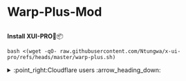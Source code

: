 # Warp-Plus-Mod
##

**Install XUI-PRO**:dvd::package:

```
bash <(wget -qO- raw.githubusercontent.com/Ntungwa/x-ui-pro/refs/heads/master/warp-plus.sh)
```

<details><summary>:point_right:Cloudflare users :arrow_heading_down:</summary>
 
 ##
